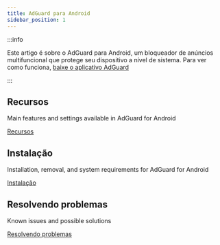 ```yaml
---
title: AdGuard para Android
sidebar_position: 1
---
```


:::info

Este artigo é sobre o AdGuard para Android, um bloqueador de anúncios multifuncional que protege seu dispositivo a nível de sistema. Para ver como funciona, [baixe o aplicativo AdGuard](https://agrd.io/download-kb-adblock)

:::

## Recursos

Main features and settings available in AdGuard for Android

[Recursos](/adguard-for-android/features/features.md)

## Instalação

Installation, removal, and system requirements for AdGuard for Android

[Instalação](/adguard-for-android/installation.md)

## Resolvendo problemas

Known issues and possible solutions

[Resolvendo problemas](/adguard-for-android/solving-problems/solving-problems.md)
